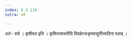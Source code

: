 ```yaml
---
index: 6.3.118
sutra: वले

---
```

_वले_ - वसे । कृषीवल इति । कृषिरस्यास्तीति विग्रहेरजःकृष्यासुती॑त्यादिना वलच् ।